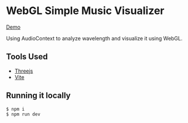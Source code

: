 # WebGL Simple Music Visualizer

[Demo]()

Using AudioContext to analyze wavelength and visualize it using WebGL.

## Tools Used

- [Threejs](https://threejs.org/)
- [Vite](https://vitejs.dev/)

## Running it locally

```bash
$ npm i
$ npm run dev
```
